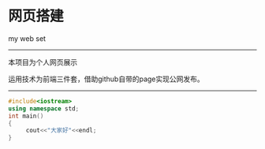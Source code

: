 # 网页搭建
my web set

***
本项目为个人网页展示

运用技术为前端三件套，借助github自带的page实现公网发布。

***

```c++
#include<iostream>
using namespace std;
int main()
{
     cout<<"大家好"<<endl;
}
```
